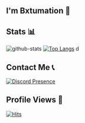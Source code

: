 ## I'm Bxtumation 👋

## Stats 📊
![github-stats](https://github-readme-stats.vercel.app/api?username=bxtumation&theme=tokyonight&show_icons=true&line_height=33)
[![Top Langs](https://github-readme-stats.vercel.app/api/top-langs/?username=bxtumation&langs_count=4&theme=tokyonight&show)](https://github.com/bxtumation/github-readme-stats)
d
## Contact Me 📞
[![Discord Presence](https://lanyard.cnrad.dev/api/786175409938497576)](https://discord.com/users/786175409938497576)

## Profile Views 👀
[![Hits](https://hits.sh/github.com/Bxtumation.svg?style=flat-square&label=Profile%20Views&color=ff0000&labelColor=443e3e)](https://hits.sh/github.com/Bxtumation/)
